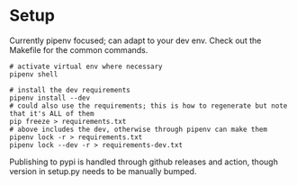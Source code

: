 # Setup

Currently pipenv focused; can adapt to your dev env.
Check out the Makefile for the common commands.

    # activate virtual env where necessary
    pipenv shell
    
    # install the dev requirements
    pipenv install --dev
    # could also use the requirements; this is how to regenerate but note that it's ALL of them
    pip freeze > requirements.txt
    # above includes the dev, otherwise through pipenv can make them
    pipenv lock -r > requirements.txt
    pipenv lock --dev -r > requirements-dev.txt
    
Publishing to pypi is handled through github releases and action, 
though version in setup.py needs to be manually bumped.
    